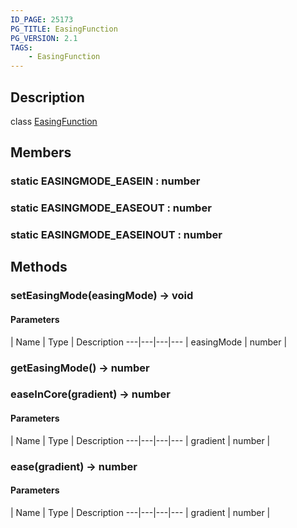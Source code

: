```yaml
---
ID_PAGE: 25173
PG_TITLE: EasingFunction
PG_VERSION: 2.1
TAGS:
    - EasingFunction
---
```

## Description

class [EasingFunction](/classes/3.1/EasingFunction)



## Members

### static EASINGMODE_EASEIN : number



### static EASINGMODE_EASEOUT : number



### static EASINGMODE_EASEINOUT : number



## Methods

### setEasingMode(easingMode) &rarr; void



#### Parameters
 | Name | Type | Description
---|---|---|---
 | easingMode | number | 

### getEasingMode() &rarr; number


### easeInCore(gradient) &rarr; number



#### Parameters
 | Name | Type | Description
---|---|---|---
 | gradient | number | 

### ease(gradient) &rarr; number



#### Parameters
 | Name | Type | Description
---|---|---|---
 | gradient | number | 

